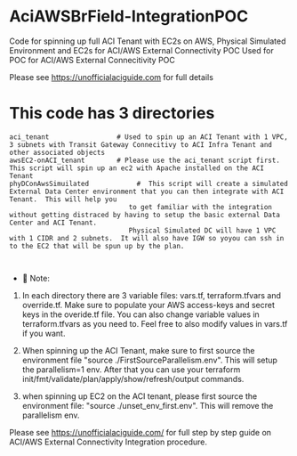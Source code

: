 # AciAWSBrField-IntegrationPOC
Code for spinning up full ACI Tenant with EC2s on AWS,  Physical Simulated Environment and EC2s for ACI/AWS External Connectivity POC
Used for POC for ACI/AWS External Connecitivity POC

Please see https://unofficialaciguide.com for full details

# This code has 3 directories
```
aci_tenant                 # Used to spin up an ACI Tenant with 1 VPC, 3 subnets with Transit Gateway Connecitivy to ACI Infra Tenant and other associated objects
awsEC2-onACI_tenant        # Please use the aci_tenant script first.  This script will spin up an ec2 with Apache installed on the ACI Tenant
phyDConAwsSimuilated            #  This script will create a simulated External Data Center environment that you can then integrate with ACI Tenant.  This will help you 
                              to get familiar with the integration without getting distraced by having to setup the basic external Data Center and ACI Tenant.
                              Physical Simulated DC will have 1 VPC with 1 CIDR and 2 subnets.  It will also have IGW so yoyou can ssh in to the EC2 that will be spun up by the plan.  
                              
                             
```


* 📗 Note:  
1) In each directory there are 3 variable files:
   vars.tf,  terraform.tfvars and override.tf.
   Make sure to populate your AWS access-keys and secret keys in the overide.tf file.
   You can also change variable values in terraform.tfvars as you need to.  Feel free to also modify values in vars.tf if you want.
   
  2) When spinning up the ACI Tenant, make sure to first source the environment file "source ./FirstSourceParallelism.env".  This will setup the parallelism=1 env.
     After that you can use your terraform init/fmt/validate/plan/apply/show/refresh/output commands.
     
  3) when spinning up EC2 on the ACI tenant, please first source the environment file: "source ./unset_env_first.env".  This will remove the parallelism env.
  
  
  Please see https://unofficialaciguide.com/  for full step by step guide on ACI/AWS External Connectivity Integration procedure.

